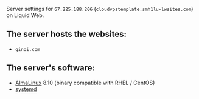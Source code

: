 Server settings for `67.225.188.206` (`cloudvpstemplate.smh1lu-lwsites.com`) on Liquid Web.  

## The server hosts the websites:
- `ginoi.com`
 
## The server's software:
- [AlmaLinux](https://en.wikipedia.org/wiki/AlmaLinux) 8.10 (binary compatible with RHEL / CentOS)
- [systemd](https://en.wikipedia.org/wiki/Systemd)